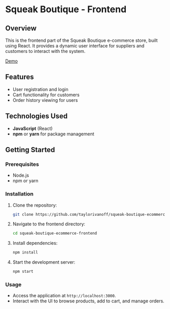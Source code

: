 # Squeak Boutique - Frontend

## Overview

This is the frontend part of the Squeak Boutique e-commerce store, built using React. It provides a dynamic user interface for suppliers and customers to interact with the system.

[Demo](https://squeak-boutique.netlify.app/)

## Features

- User registration and login
- Cart functionality for customers
- Order history viewing for users

## Technologies Used

- **JavaScript** (React)
- **npm** or **yarn** for package management

## Getting Started

### Prerequisites

- Node.js
- npm or yarn

### Installation

1. Clone the repository:

    ```bash
    git clone https://github.com/taylorivanoff/squeak-boutique-ecommerce-frontend.git
    ```

2. Navigate to the frontend directory:
   ```bash
   cd squeak-boutique-ecommerce-frontend
   ```

3. Install dependencies:
   ```bash
   npm install
   ```

4. Start the development server:
   ```bash
   npm start
   ```

### Usage

- Access the application at `http://localhost:3000`.
- Interact with the UI to browse products, add to cart, and manage orders.
